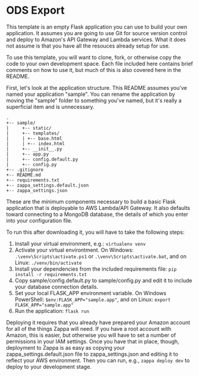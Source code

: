 # ODS Export
This template is an empty Flask application you can use to build your own application. It assumes you are going to use Git for source version control and deploy to Amazon's API Gateway and Lambda services. What it does not assume is that you have all the resouces already setup for use.

To use this template, you will want to clone, fork, or otherwise copy the code to your own development space. Each file included here contains brief comments on how to use it, but much of this is also covered here in the README.

First, let's look at the application structure. This README assumes you've named your application "sample". You can rename the application by moving the "sample" folder to something you've named, but it's really a superficial item and is unnecessary. 
```
.
+-- sample/
|     +-- static/
|     +-- templates/
|     | +-- base.html
|     | +-- index.html
|     +-- __init__.py
|     +-- app.py
|     +-- config.default.py
|     +-- config.py
+-- .gitignore
+-- README.md
+-- requirements.txt
+-- zappa_settings.default.json
+-- zappa_settings.json
```
These are the minimum components necessary to build a basic Flask application that is deployable to AWS Lambda/API Gateway. It also defaults toward connecting to a MongoDB database, the details of which you enter into your configuration file.

To run this after downloading it, you will have to take the following steps:

1. Install your virtual environment, e.g.: `virtualenv venv`
2. Activate your virtual environtment. On Windows: `.\venv\Scripts\activate.ps1` or `.\venv\Scripts\activate.bat`, and on Linux: `./venv/bin/activate`
3. Install your dependencies from the included requirements file: `pip install -r requirements.txt`
4. Copy sample/config.default.py to sample/config.py and edit it to include your database connection details.
5. Set your local FLASK_APP environment variable. On Windows PowerShell: `$env:FLASK_APP="sample.app"`, and on Linux: `export FLASK_APP="sample.app"`
6. Run the application: `flask run`

Deploying it requires that you already have prepared your Amazon account for all of the things Zappa will need. If you have a root account with Amazon, this is easier, but otherwise you will have to set a number of permissions in your IAM settings. Once you have that in place, though, deployment to Zappa is as easy as copying your zappa_settings.default.json file to zappa_settings.json and editing it to reflect your AWS environment. Then you can run, e.g., `zappa deploy dev` to deploy to your development stage.
